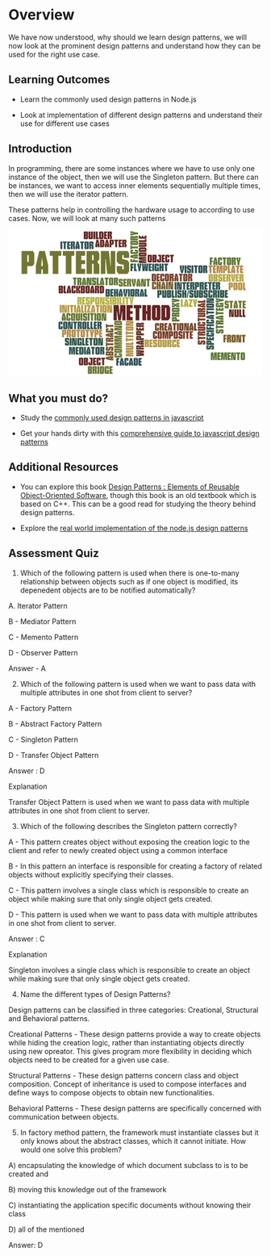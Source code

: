 
  

  

# Overview

  

  

We have now understood, why should we learn design patterns, we will now look at the prominent design patterns and understand how they can be used for the right use case.

  

  

## Learning Outcomes

  

  

- Learn the commonly used design patterns in Node.js

  

- Look at implementation of different design patterns and understand their use for different use cases

  

  

## Introduction

  

  

In programming, there are some instances where we have to use only one instance of the object, then we will use the Singleton pattern. But there can be instances, we want to access inner elements sequentially multiple times, then we will use the iterator pattern.

  

These patterns help in controlling the hardware usage to according to use cases. Now, we will look at many such patterns

  ![enter image description here](https://raw.githubusercontent.com/subhaoi/bewdsprint4/master/images/1_y1i8Qz-s3VFijV6bUiRQFg.png)

  

## What you must do?

  

  

- Study the [commonly used design patterns in javascript](https://medium.com/better-programming/commonly-used-design-patterns-in-javascript-bfcd91827002)

  

  

- Get your hands dirty with this [comprehensive guide to javascript design patterns](https://www.toptal.com/javascript/comprehensive-guide-javascript-design-patterns)

  

  

  

## Additional Resources

  

  

- You can explore this book [Design Patterns : Elements of Reusable Object-Oriented Software](http://www.uml.org.cn/c++/pdf/DesignPatterns.pdf), though this book is an old textbook which is based on C++. This can be a good read for studying the theory behind design patterns.

  

  

- Explore the [real world implementation of the node.js design patterns](https://hub.packtpub.com/introduction-nodejs-design-patterns/)

  

## Assessment Quiz

  

  

1. Which of the following pattern is used when there is one-to-many relationship between objects such as if one object is modified, its depenedent objects are to be notified automatically?

  

  

A. Iterator Pattern

B - Mediator Pattern

C - Memento Pattern

D - Observer Pattern

  

Answer - A

  

  

2. Which of the following pattern is used when we want to pass data with multiple attributes in one shot from client to server?

  

A - Factory Pattern

B - Abstract Factory Pattern

C - Singleton Pattern

D - Transfer Object Pattern

  
  

Answer : D

  

Explanation

Transfer Object Pattern is used when we want to pass data with multiple attributes in one shot from client to server.

  

3. Which of the following describes the Singleton pattern correctly?

  

A - This pattern creates object without exposing the creation logic to the client and refer to newly created object using a common interface

B - In this pattern an interface is responsible for creating a factory of related objects without explicitly specifying their classes.

C - This pattern involves a single class which is responsible to create an object while making sure that only single object gets created.

D - This pattern is used when we want to pass data with multiple attributes in one shot from client to server.

  

  

Answer : C

  

Explanation

  

Singleton involves a single class which is responsible to create an object while making sure that only single object gets created.

  

  

4. Name the different types of Design Patterns?

  

  

Design patterns can be classified in three categories: Creational, Structural and Behavioral patterns.

  

Creational Patterns - These design patterns provide a way to create objects while hiding the creation logic, rather than instantiating objects directly using new opreator. This gives program more flexibility in deciding which objects need to be created for a given use case.

  

Structural Patterns - These design patterns concern class and object composition. Concept of inheritance is used to compose interfaces and define ways to compose objects to obtain new functionalities.

  

Behavioral Patterns - These design patterns are specifically concerned with communication between objects.

  

5. In factory method pattern, the framework must instantiate classes but it only knows about the abstract classes, which it cannot initiate. How would one solve this problem?

A) encapsulating the knowledge of which document subclass to is to be created and

B) moving this knowledge out of the framework

C) instantiating the application specific documents without knowing their class

D) all of the mentioned

  

Answer: D